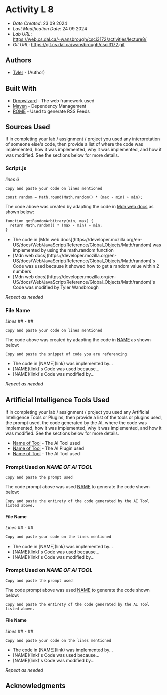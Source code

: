 # Activity L 8

* *Date Created*: 23 09 2024
* *Last Modification Date*: 24 09 2024
* *Lab URL*: <https://web.cs.dal.ca/~wansbrough/csci3172/activities/lecture8/>
* *Git URL*: <https://git.cs.dal.ca/wansbrough/csci3172.git>


## Authors


* [Tyler](ty868750@dal.ca) - (Author)


## Built With

<!--- Provide a list of the frameworks used to build this application, your list should include the name of the framework used, the url where the framework is available for download and what the framework was used for, see the example below --->

* [Dropwizard](http://www.dropwizard.io/1.0.2/docs/) - The web framework used
* [Maven](https://maven.apache.org/) - Dependency Management
* [ROME](https://rometools.github.io/rome/) - Used to generate RSS Feeds



## Sources Used

If in completing your lab / assignment / project you used any interpretation of someone else's code, then provide a list of where the code was implemented, how it was implemented, why it was implemented, and how it was modified. See the sections below for more details.


### Script.js

*lines 6*

```
Copy and paste your code on lines mentioned 

const random = Math.round(Math.random() * (max - min) + min);

```

The code above was created by adapting the code in [Mdn web docs](https://developer.mozilla.org/en-US/docs/Web/JavaScript/Reference/Global_Objects/Math/random) as shown below: 

```
function getRandomArbitrary(min, max) {
  return Math.random() * (max - min) + min;
}

```

- <!---How---> The code in [Mdn web docs](https://developer.mozilla.org/en-US/docs/Web/JavaScript/Reference/Global_Objects/Math/random) was implemented by using the math.random function
- <!---Why---> [Mdn web docs](https://developer.mozilla.org/en-US/docs/Web/JavaScript/Reference/Global_Objects/Math/random)'s Code was used because it showed how to get a random value within 2 numbers
- <!---How---> [Mdn web docs](https://developer.mozilla.org/en-US/docs/Web/JavaScript/Reference/Global_Objects/Math/random)'s Code was modified by Tyler Wansbrough

*Repeat as needed*


### File Name

*Lines ## - ##*

```
Copy and paste your code on lines mentioned 

```

The code above was created by adapting the code in [NAME](link) as shown below: 

```
Copy and paste the snippet of code you are referencing

```

- <!---How---> The code in [NAME](link) was implemented by...
- <!---Why---> [NAME](link)'s Code was used because...
- <!---How---> [NAME](link)'s Code was modified by...

*Repeat as needed*



## Artificial Intelligence Tools Used
If in completing your lab / assignment / project you used any Artificial Intelligence Tools or Plugins, then provide a list of the tools or plugins used, the prompt used, the code generated by the AI, where the code was implemented, how it was implemented, why it was implemented, and how it was modified. See the sections below for more details.

* [Name of Tool](http://www.dropwizard.io/1.0.2/docs/) - The AI Tool used
* [Name of Tool](http://www.dropwizard.io/1.0.2/docs/) - The AI Plugin used
* [Name of Tool](http://www.dropwizard.io/1.0.2/docs/) - The AI Tool used


### Prompt Used on *NAME OF AI TOOL*

```
Copy and paste the prompt used 

```

The code prompt above was used [NAME](link) to generate the code shown below: 

```
Copy and paste the entirety of the code generated by the AI Tool listed above.

```

#### File Name
*Lines ## - ##*

```
Copy and paste your code on the lines mentioned

```

- <!---How---> The code in [NAME](link) was implemented by...
- <!---Why---> [NAME](link)'s Code was used because...
- <!---How---> [NAME](link)'s Code was modified by...


### Prompt Used on *NAME OF AI TOOL*

```
Copy and paste the prompt used 

```

The code prompt above was used [NAME](link) to generate the code shown below: 

```
Copy and paste the entirety of the code generated by the AI Tool listed above.

```

#### File Name
*Lines ## - ##*

```
Copy and paste your code on the lines mentioned

```

- <!---How---> The code in [NAME](link) was implemented by...
- <!---Why---> [NAME](link)'s Code was used because...
- <!---How---> [NAME](link)'s Code was modified by...


*Repeat as needed*



## Acknowledgments




